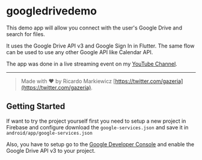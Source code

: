 # googledrivedemo

This demo app will allow you connect with the user's Google Drive and search for files.

It uses the Google Drive API v3 and Google Sign In in Flutter. The same flow can be used to use any other Google API like Calendar API.

The app was done in a live streaming event on my [YouTube Channel](https://www.youtube.com/channel/UCqMwm3oGe6BhJUOrBdfnAEA).

---
>Made with ❤️ by Ricardo Markiewicz [https://twitter.com/gazeria](https://twitter.com/gazeria).

## Getting Started

If want to try the project yourself first you need to setup a new project in Firebase and
configure download the `google-services.json` and save it in `android/app/google-services.json`

Also, you have to setup go to the [Google Developer Console](https://console.developers.google.com/) and enable the Google Drive API v3 to your project.
